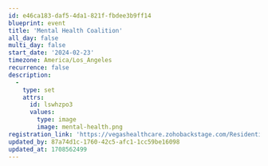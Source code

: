 ```yaml
---
id: e46ca183-daf5-4da1-821f-fbdee3b9ff14
blueprint: event
title: 'Mental Health Coalition'
all_day: false
multi_day: false
start_date: '2024-02-23'
timezone: America/Los_Angeles
recurrence: false
description:
  -
    type: set
    attrs:
      id: lswhzpo3
      values:
        type: image
        image: mental-health.png
registration_link: 'https://vegashealthcare.zohobackstage.com/ResidentialCareFacilityMeeting1'
updated_by: 87a74d1c-1760-42c5-afc1-1cc59be16098
updated_at: 1708562499
---
```

